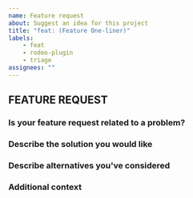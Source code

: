 ```yaml
---
name: Feature request
about: Suggest an idea for this project
title: "feat: (Feature One-liner)"
labels:
    - feat
    - rodeo-plugin
    - triage
assignees: ""
---
```


## FEATURE REQUEST

### Is your feature request related to a problem?

<!-- A clear and concise description of what the problem is. Ex. I'm always frustrated when [...] -->

### Describe the solution you would like

<!-- A clear and concise description of what you want to happen. -->

### Describe alternatives you've considered

<!-- A clear and concise description of any alternative solutions or features you've considered. -->

### Additional context

<!-- Add any other context or screenshots about the feature request here. -->
